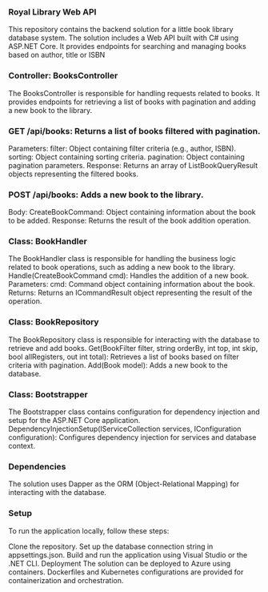 ### Royal Library Web API ###
This repository contains the backend solution for a little book library database system. The solution includes a Web API built with C# using ASP.NET Core. It provides endpoints for searching and managing books based on author, title or ISBN 

### Controller: BooksController ###
The BooksController is responsible for handling requests related to books. It provides endpoints for retrieving a list of books with pagination and adding a new book to the library.

### GET /api/books: Returns a list of books filtered with pagination. ###
Parameters:
filter: Object containing filter criteria (e.g., author, ISBN).
sorting: Object containing sorting criteria.
pagination: Object containing pagination parameters.
Response:
Returns an array of ListBookQueryResult objects representing the filtered books.

### POST /api/books: Adds a new book to the library. ###
Body:
CreateBookCommand: Object containing information about the book to be added.
Response:
Returns the result of the book addition operation.

### Class: BookHandler ###
The BookHandler class is responsible for handling the business logic related to book operations, such as adding a new book to the library.
Handle(CreateBookCommand cmd): Handles the addition of a new book.
Parameters:
cmd: Command object containing information about the book.
Returns:
Returns an ICommandResult object representing the result of the operation.

### Class: BookRepository ###
The BookRepository class is responsible for interacting with the database to retrieve and add books.
Get(BookFilter filter, string orderBy, int top, int skip, bool allRegisters, out int total): 
Retrieves a list of books based on filter criteria with pagination.
Add(Book model): Adds a new book to the database.

### Class: Bootstrapper ###
The Bootstrapper class contains configuration for dependency injection and setup for the ASP.NET Core application.
DependencyInjectionSetup(IServiceCollection services, IConfiguration configuration): 
Configures dependency injection for services and database context.

### Dependencies ###
The solution uses Dapper as the ORM (Object-Relational Mapping) for interacting with the database.

### Setup ###
To run the application locally, follow these steps:

Clone the repository.
Set up the database connection string in appsettings.json.
Build and run the application using Visual Studio or the .NET CLI.
Deployment
The solution can be deployed to Azure using containers. Dockerfiles and Kubernetes configurations are provided for containerization and orchestration.
